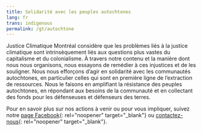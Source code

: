 ```yaml
---
title: Solidarité avec les peuples autochtones
lang: fr
trans: indigenous
permalink: /gt/autochtone
---
```

Justice Climatique Montréal considère que les problèmes liés à la justice climatique sont intrinsèquement liés aux questions plus vastes du capitalisme et du colonialisme. À travers notre contenu et la manière dont nous nous organisons, nous essayons de remédier à ces injustices et de les souligner. Nous nous efforçons d’agir en solidarité avec les communautés autochtones, en particulier celles qui sont en première ligne de l’extraction de ressources. Nous le faisons en amplifiant la résistance des peuples autochtones, en répondant aux besoins de la communauté et en collectant des fonds pour les défenseuses et défenseurs des terres.

Pour en savoir plus sur nos actions à venir ou pour vous impliquer, suivez notre [page Facebook](https://www.facebook.com/ClimateJusticeMontreal){: rel="noopener" target="_blank"} ou [contactez-nous](mailto:justiceclimatiquemtl@gmail.com){: rel="noopener" target="_blank"}.
